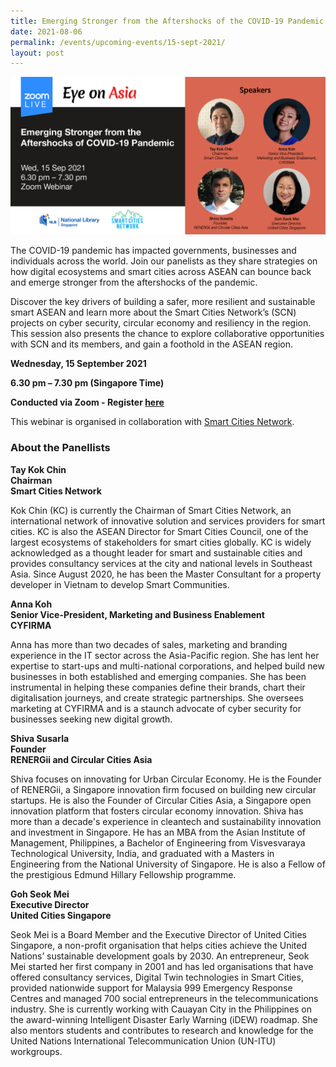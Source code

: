 ```yaml
---
title: Emerging Stronger from the Aftershocks of the COVID-19 Pandemic
date: 2021-08-06
permalink: /events/upcoming-events/15-sept-2021/
layout: post
---
```


<img src="/images/past-events/15-sep-2021/15-Sep-2021-EOA%20Eventbrite%20V2.jpg" style="width:800px;">

The COVID-19 pandemic has impacted governments, businesses and individuals across the world. Join our panelists as they share strategies on how digital ecosystems and smart cities across ASEAN can bounce back and emerge stronger from the aftershocks of the pandemic.

Discover the key drivers of building a safer, more resilient and sustainable smart ASEAN and learn more about the Smart Cities Network’s (SCN) projects on cyber security, circular economy and resiliency in the region. This session also presents the chance to explore collaborative opportunities with SCN and its members, and gain a foothold in the ASEAN region. 

**Wednesday, 15 September 2021**

**6.30 pm – 7.30 pm (Singapore Time)**

**Conducted via Zoom  - Register <a href="https://www.eventbrite.sg/e/eye-on-asia-emerging-stronger-from-the-aftershocks-of-covid-19-pandemic-registration-166034374283">here</a>**

This webinar is organised in collaboration with <a href="https://www.smartcitiesnetwork.net/">Smart Cities Network</a>.

### **About the Panellists**

**Tay Kok Chin**<br>
**Chairman**<br>
**Smart Cities Network**

Kok Chin (KC) is currently the Chairman of Smart Cities Network, an international network of innovative solution and services providers for smart cities. KC is also the ASEAN Director for Smart Cities Council, one of the largest ecosystems of stakeholders for smart cities globally. KC is widely acknowledged as a thought leader for smart and sustainable cities and provides consultancy services at the city and national levels in Southeast Asia. Since August 2020, he has been the Master Consultant for a property developer in Vietnam to develop Smart Communities.

**Anna Koh**<br>
**Senior Vice-President, Marketing and Business Enablement**<br>
**CYFIRMA**

Anna has more than two decades of sales, marketing and branding experience in the IT sector across the Asia-Pacific region. She has lent her expertise to start-ups and multi-national corporations, and helped build new businesses in both established and emerging companies. She has been instrumental in helping these companies define their brands, chart their digitalisation journeys, and create strategic partnerships. She oversees marketing at CYFIRMA and is a staunch advocate of cyber security for businesses seeking new digital growth.

**Shiva Susarla**<br>
**Founder**<br>
**RENERGii and Circular Cities Asia**

Shiva focuses on innovating for Urban Circular Economy. He is the Founder of RENERGii, a Singapore innovation firm focused on building new circular startups. He is also the Founder of Circular Cities Asia, a Singapore open innovation platform that fosters circular economy innovation. Shiva has more than a decade's experience in cleantech and sustainability innovation and investment in Singapore. He has an MBA from the Asian Institute of Management, Philippines, a Bachelor of Engineering from Visvesvaraya Technological University, India, and graduated with a Masters in Engineering from the National University of Singapore. He is also a Fellow of the prestigious Edmund Hillary Fellowship programme.

**Goh Seok Mei**<br>
**Executive Director**<br>
**United Cities Singapore**

Seok Mei is a Board Member and the Executive Director of United Cities Singapore, a non-profit organisation that helps cities achieve the United Nations’ sustainable development goals by 2030. An entrepreneur, Seok Mei started her first company in 2001 and has led organisations that have offered consultancy services, Digital Twin technologies in Smart Cities, provided nationwide support for Malaysia 999 Emergency Response Centres and managed 700 social entrepreneurs in the telecommunications industry. She is currently working with Cauayan City in the Philippines on the award-winning Intelligent Disaster Early Warning (iDEW) roadmap. She also mentors students and contributes to research and knowledge for the United Nations International Telecommunication Union (UN-ITU) workgroups. 